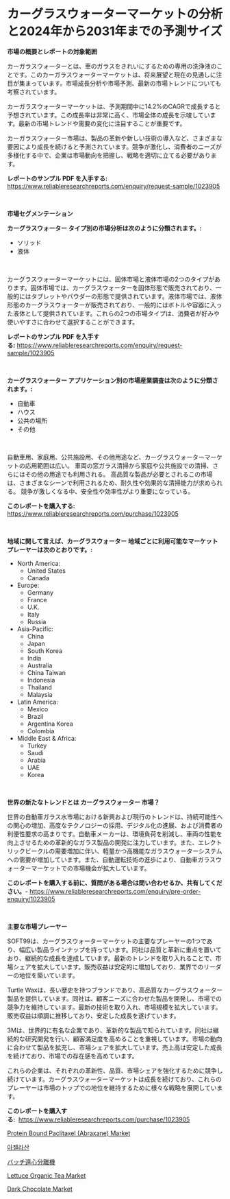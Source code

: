 <p><h1>カーグラスウォーターマーケットの分析と2024年から2031年までの予測サイズ</h1></p><p><strong>市場の概要とレポートの対象範囲</strong></p>
<p><p>カーガラスウォーターとは、車のガラスをきれいにするための専用の洗浄液のことです。このカーガラスウォーターマーケットは、将来展望と現在の見通しに注目が集まっています。市場成長分析や市場予測、最新の市場トレンドについても考察されています。</p><p>カーガラスウォーターマーケットは、予測期間中に14.2%のCAGRで成長すると予想されています。この成長率は非常に高く、市場全体の成長を示唆しています。最新の市場トレンドや需要の変化に注目することが重要です。</p><p>カーガラスウォーター市場は、製品の革新や新しい技術の導入など、さまざまな要因により成長を続けると予測されています。競争が激化し、消費者のニーズが多様化する中で、企業は市場動向を把握し、戦略を適切に立てる必要があります。</p></p>
<p><strong>レポートのサンプル PDF を入手する:</strong> <a href="https://www.reliableresearchreports.com/enquiry/request-sample/1023905">https://www.reliableresearchreports.com/enquiry/request-sample/1023905</a></p>
<p>&nbsp;</p>
<p><strong>市場セグメンテーション</strong></p>
<p><strong>カーグラスウォーター タイプ別の市場分析は次のように分類されます。:</strong></p>
<p><ul><li>ソリッド</li><li>液体</li></ul></p>
<p>&nbsp;</p>
<p><p>カーグラスウォーターマーケットには、固体市場と液体市場の2つのタイプがあります。固体市場では、カーグラスウォーターを固体形態で販売されており、一般的にはタブレットやパウダーの形態で提供されています。液体市場では、液体形態のカーグラスウォーターが販売されており、一般的にはボトルや容器に入った液体として提供されています。これらの2つの市場タイプは、消費者が好みや使いやすさに合わせて選択することができます。</p></p>
<p><strong>レポートのサンプル PDF を入手する:</strong>&nbsp;<a href="https://www.reliableresearchreports.com/enquiry/request-sample/1023905">https://www.reliableresearchreports.com/enquiry/request-sample/1023905</a></p>
<p>&nbsp;</p>
<p><strong> カーグラスウォーター アプリケーション別の市場産業調査は次のように分類されます。:</strong></p>
<p><ul><li>自動車</li><li>ハウス</li><li>公共の場所</li><li>その他</li></ul></p>
<p>&nbsp;</p>
<p><p>自動車用、家庭用、公共施設用、その他用途など、カーグラスウォーターマーケットの応用範囲は広い。 車両の窓ガラス清掃から家庭や公共施設での清掃、さらにはその他の用途でも利用される。 高品質な製品が必要とされるこの市場は、さまざまなシーンで利用されるため、耐久性や効果的な清掃能力が求められる。 競争が激しくなる中、安全性や効率性がより重要になっている。</p></p>
<p><strong>このレポートを購入する:</strong>&nbsp; <a href="https://www.reliableresearchreports.com/purchase/1023905">https://www.reliableresearchreports.com/purchase/1023905</a></p>
<p>&nbsp;</p>
<p><strong>地域に関して言えば、カーグラスウォーター 地域ごとに利用可能なマーケットプレーヤーは次のとおりです。:</strong></p>
<p><ul>
    <li>
        North America:
        <ul>
            <li>United States</li>
            <li>Canada</li>
        </ul>
    </li>
    <li>
        Europe:
        <ul>
            <li>Germany</li>
            <li>France</li>
            <li>U.K.</li>
            <li>Italy</li>
            <li>Russia</li>
        </ul>
    </li>
    <li>
        Asia-Pacific:
        <ul>
            <li>China</li>
            <li>Japan</li>
            <li>South Korea</li>
            <li>India</li>
            <li>Australia</li>
            <li>China Taiwan</li>
            <li>Indonesia</li>
            <li>Thailand</li>
            <li>Malaysia</li>
        </ul>
    </li>
    <li>
        Latin America:
        <ul>
            <li>Mexico</li>
            <li>Brazil</li>
            <li>Argentina Korea</li>
            <li>Colombia</li>
        </ul>
    </li>
    <li>
        Middle East & Africa:
        <ul>
            <li>Turkey</li>
            <li>Saudi</li>
            <li>Arabia</li>
            <li>UAE</li>
            <li>Korea</li>
        </ul>
    </li>
    </ul></p>
<p>&nbsp;</p>
<p><strong>世界の新たなトレンドとは カーグラスウォーター 市場？</strong></p>
<p><p>世界の自動車ガラス水市場における新興および現行のトレンドは、持続可能性への関心の増加、高度なテクノロジーの採用、デジタル化の進展、および消費者の利便性要求の高まりです。自動車メーカーは、環境負荷を削減し、車両の性能を向上させるための革新的なガラス製品の開発に注力しています。また、エレクトリックビークルの需要増加に伴い、軽量かつ高機能なガラスウォーターシステムへの需要が増加しています。また、自動運転技術の進歩により、自動車ガラスウォーターマーケットでの市場機会が拡大しています。</p></p>
<p><strong>このレポートを購入する前に、質問がある場合は問い合わせるか、共有してください。</strong>- <a href="https://www.reliableresearchreports.com/enquiry/pre-order-enquiry/1023905">https://www.reliableresearchreports.com/enquiry/pre-order-enquiry/1023905</a></p>
<p>&nbsp;</p>
<p><strong>主要な市場プレーヤー</strong></p>
<p><p>SOFT99は、カーグラスウォーターマーケットの主要なプレーヤーの1つであり、幅広い製品ラインナップを持っています。同社は品質と革新に重点を置いており、継続的な成長を達成しています。最新のトレンドを取り入れることで、市場シェアを拡大しています。販売収益は安定的に増加しており、業界でのリーダーの地位を築いています。</p><p>Turtle Waxは、長い歴史を持つブランドであり、高品質なカーグラスウォーター製品を提供しています。同社は、顧客ニーズに合わせた製品を開発し、市場での競争力を維持しています。最新の技術を取り入れ、市場規模を拡大しています。販売収益は順調に推移しており、安定した成長を遂げています。</p><p>3Mは、世界的に有名な企業であり、革新的な製品で知られています。同社は継続的な研究開発を行い、顧客満足度を高めることを重視しています。市場の動向に合わせて製品を拡充し、市場シェアを拡大しています。売上高は安定した成長を続けており、市場での存在感を高めています。</p><p>これらの企業は、それぞれの革新性、品質、市場シェアを強化するために競争し続けています。カーグラスウォーターマーケットは成長を続けており、これらのプレーヤーは市場のトップでの地位を維持するために様々な戦略を展開しています。</p></p>
<p><strong>このレポートを購入する:</strong>&nbsp;&nbsp;<a href="https://www.reliableresearchreports.com/purchase/1023905">https://www.reliableresearchreports.com/purchase/1023905</a></p>
<p><p><a href="https://github.com/vimar16th/Market-Research-Report-List-3/blob/main/protein-bound-paclitaxel-abraxane-market.md">Protein Bound Paclitaxel (Abraxane) Market</a></p><p><a href="https://github.com/vsnao330707/Market-Research-Report-List-1/blob/main/272533157.md">아젤라산</a></p><p><a href="https://github.com/zjkmgcs938405/Market-Research-Report-List-1/blob/main/4081558425.md">バッチ遠心分離機</a></p><p><a href="https://view.publitas.com/reportprime-1/lettuce-organic-tea-market-research-report-provides-thorough-industry-overview-which-offers-an-in-depth-analysis-of-product-trends-and-new-market-divisions/">Lettuce Organic Tea Market</a></p><p><a href="https://view.publitas.com/reportprime-1/dark-chocolate-market-size-global-industry-overview-market-segmentation-and-forecast-2024-to-2031/">Dark Chocolate Market</a></p></p>